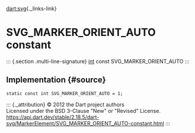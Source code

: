 [dart:svg](../../dart-svg/dart-svg-library){._links-link}

SVG\_MARKER\_ORIENT\_AUTO constant
==================================

::: {.section .multi-line-signature}
[int](../../dart-core/int-class) const SVG\_MARKER\_ORIENT\_AUTO
:::

Implementation {#source}
--------------

``` {.language-dart data-language="dart"}
static const int SVG_MARKER_ORIENT_AUTO = 1;
```

::: {._attribution}
© 2012 the Dart project authors\
Licensed under the BSD 3-Clause \"New\" or \"Revised\" License.\
<https://api.dart.dev/stable/2.18.5/dart-svg/MarkerElement/SVG_MARKER_ORIENT_AUTO-constant.html>
:::
